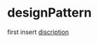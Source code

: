 # designPattern
first insert
[discription](http://note.youdao.com/noteshare?id=2ceb1c46bd886d9c4c539d23b05cfe69)
